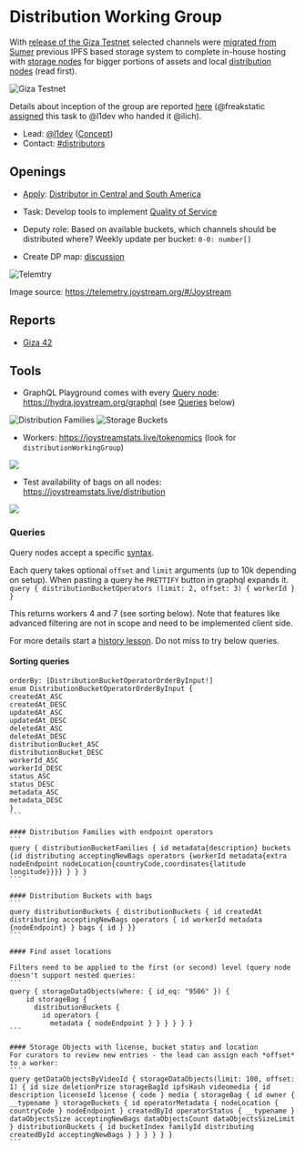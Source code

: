 # Distribution Working Group

With [release of the Giza Testnet](https://blog.joystream.org/giza-released/) selected channels were [migrated from Sumer](https://github.com/traumschule/community-repo/tree/patch-2/working-groups/distributors/Sumer-Giza-migration) previous IPFS based storage system to complete in-house hosting with [storage nodes](https://github.com/Joystream/helpdesk/tree/master/roles/distributors) for bigger portions of assets and local [distribution nodes](https://github.com/Joystream/helpdesk/tree/master/roles/distributors) (read first).

![Giza Testnet](img/joystream-org-giza.png)

Details about inception of the group are reported [here](https://pioneer.joystreamstats.live/#/forum/threads/928?replyIdx=12) (@freakstatic [assigned](https://pioneer.joystreamstats.live/#/forum/threads/917?replyIdx=14&page=2) this task to @l1dev who handed it @ilich).

- Lead: [@l1dev](https://pioneer.joystreamstats.live/#/proposals/1112) ([Concept](Distribution_Concept.md))
- Contact: [#distributors](https://discord.com/channels/811216481340751934/933726271832227911)


## Openings

- [Apply](https://pioneer.joystreamstats.live/#/working-groups/opportunities/distributionWorkingGroup): [Distributor in Central and South America](https://discord.com/channels/811216481340751934/933726271832227911/938557848294678598)

- Task: Develop tools to implement [Quality of Service](giza1.md#quality-of-service)

- Deputy role: Based on available buckets, which channels should be distributed where? Weekly update per bucket: `0-0: number[]`

- Create DP map: [discussion](https://discord.com/channels/811216481340751934/813361923172335648/939636962925641868)

![Telemtry](img/telemetry-map.png)

Image source: https://telemetry.joystream.org/#/Joystream


## Reports

- [Giza 42](giza1.md)


## Tools

- GraphQL Playground comes with every [Query node](https://github.com/Joystream/joystream/tree/masyer/query-node): https://hydra.joystream.org/graphql (see [Queries](#queries) below)

![Distribution Families](img/bucket1.png)
![Storage Buckets](img/bucket2.png)

- Workers: https://joystreamstats.live/tokenomics (look for `distributionWorkingGroup`)

![](img/jsstats-dwg.png)

- Test availability of bags on all nodes: https://joystreamstats.live/distribution

![](img/jsstats-distribution.png)


### Queries

Query nodes accept a specific [syntax](https://graphql.org/learn/queries/).

Each query takes optional `offset` and `limit` arguments (up to 10k depending on setup). When pasting a query he `PRETTIFY` button in graphql expands it.
`query { distributionBucketOperators (limit: 2, offset: 3) { workerId } }`

This returns workers 4 and 7 (see sorting below). Note that features like advanced filtering are not in scope and need to be implemented client side.

For more details start a [history lesson](https://github.com/Joystream/joystream/issues/358).
Do not miss to try below queries.

#### Sorting queries

````
orderBy: [DistributionBucketOperatorOrderByInput!]
enum DistributionBucketOperatorOrderByInput {
createdAt_ASC
createdAt_DESC
updatedAt_ASC
updatedAt_DESC
deletedAt_ASC
deletedAt_DESC
distributionBucket_ASC
distributionBucket_DESC
workerId_ASC
workerId_DESC
status_ASC
status_DESC
metadata_ASC
metadata_DESC
}
```

#### Distribution Families with endpoint operators
```
query { distributionBucketFamilies { id metadata{description} buckets {id distributing acceptingNewBags operators {workerId metadata{extra nodeEndpoint nodeLocation{countryCode,coordinates{latitude longitude}}}} } } }
```

#### Distribution Buckets with bags
```
query distributionBuckets { distributionBuckets { id createdAt distributing acceptingNewBags operators { id workerId metadata {nodeEndpoint} } bags { id } }}
```

#### Find asset locations

Filters need to be applied to the first (or second) level (query node doesn't support nested queries:
```
query { storageDataObjects(where: { id_eq: "9506" }) {
    id storageBag {
      distributionBuckets {
        id operators {
          metadata { nodeEndpoint } } } } } }
```

#### Storage Objects with license, bucket status and location
For curators to review new entries - the lead can assign each *offset* to a worker:
```
query getDataObjectsByVideoId { storageDataObjects(limit: 100, offset: 1) { id size deletionPrize storageBagId ipfsHash videomedia { id description licenseId license { code } media { storageBag { id owner { __typename } storageBuckets { id operatorMetadata { nodeLocation { countryCode } nodeEndpoint } createdById operatorStatus { __typename } dataObjectsSize acceptingNewBags dataObjectsCount dataObjectsSizeLimit } distributionBuckets { id bucketIndex familyId distributing createdById acceptingNewBags } } } } } }
```
